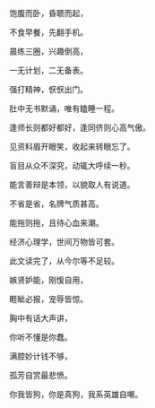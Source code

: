 饱腹而卧，昏聩而起，

不食早餐，先翻手机。

晨练三圈，兴趣倒高，

一无计划，二无备表。

强打精神，恹恹出门。

肚中无书默诵，唯有瞌睡一程。

逢师长则都好都好，逢同侪则心高气傲。

见资料眉开眼笑，收起来转眼忘了。

盲目从众不深究，动辄大呼续一秒。

能言善辩是本领，以貌取人有说道。

不省是省，名牌气质甚高。

能拖则拖，且待心血来潮。

经济心理学，世间万物皆可套。

此文读完了，从今尔等不足较。

嫉贤妒能，刚愎自用，

睚眦必报，宠辱皆惊。

胸中有话大声讲，

你听不懂是你蠢。

满腔妙计钱不够，

孤芳自赏最悲愤。

你我皆狗，你是真狗，我系英雄自嘲。